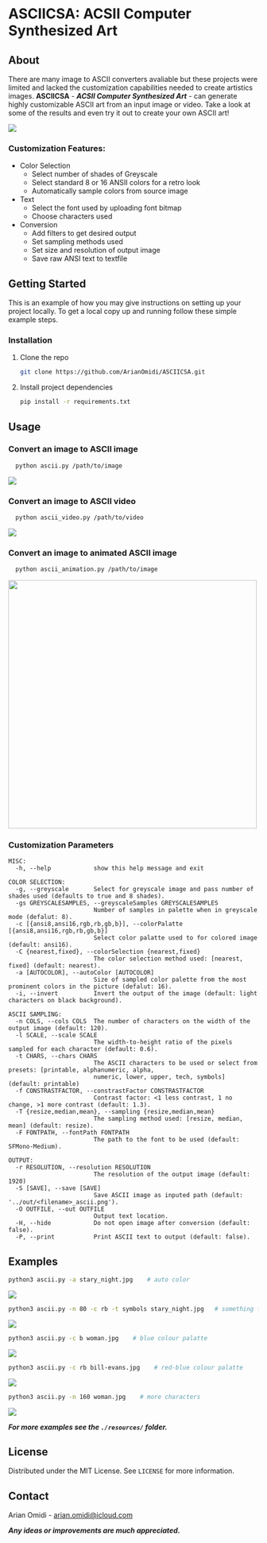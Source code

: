 # ASCIICSA: ACSII Computer Synthesized Art

<!-- ABOUT THE PROJECT -->
## About

There are many image to ASCII converters avaliable but these projects were limited and lacked the customization capabilities needed to create artistics images. 
**ASCIICSA** - ***ACSII Computer Synthesized Art*** - can generate highly customizable ASCII art from an input image or video. Take a look at some of the results and even try it out to create your own ASCII art! 

<img src="resources/videos/flowers6.gif"/>

### Customization Features:
* Color Selection
  * Select number of shades of Greyscale
  * Select standard 8 or 16 ANSII colors for a retro look 
  * Automatically sample colors from source image
* Text
  * Select the font used by uploading font bitmap
  * Choose characters used 
* Conversion
  * Add filters to get desired output
  * Set sampling methods used
  * Set size and resolution of output image
  * Save raw ANSI text to textfile

<!-- GETTING STARTED -->
## Getting Started

This is an example of how you may give instructions on setting up your project locally.
To get a local copy up and running follow these simple example steps.

### Installation

1. Clone the repo
   ```sh
   git clone https://github.com/ArianOmidi/ASCIICSA.git
   ```
2. Install project dependencies
   ```sh
   pip install -r requirements.txt
   ```

<!-- USAGE EXAMPLES -->
## Usage

### Convert an image to ASCII image
```sh
  python ascii.py /path/to/image
```
<img src="resources/images/zebra_converted.png"/>

### Convert an image to ASCII video
```sh
  python ascii_video.py /path/to/video
```
<img src="resources/videos/flowers5.gif"/>

### Convert an image to animated ASCII image
```sh
  python ascii_animation.py /path/to/image
```
<img width=500 src="resources/videos/girl.gif"/>

### Customization Parameters
```
MISC:
  -h, --help            show this help message and exit
  
COLOR SELECTION:
  -g, --greyscale       Select for greyscale image and pass number of shades used (defaults to true and 8 shades).
  -gs GREYSCALESAMPLES, --greyscaleSamples GREYSCALESAMPLES
                        Number of samples in palette when in greyscale mode (defalut: 8).
  -c [{ansi8,ansi16,rgb,rb,gb,b}], --colorPalatte [{ansi8,ansi16,rgb,rb,gb,b}]
                        Select color palatte used to for colored image (default: ansi16).
  -C {nearest,fixed}, --colorSelection {nearest,fixed}
                        The color selection method used: [nearest, fixed] (default: nearest).
  -a [AUTOCOLOR], --autoColor [AUTOCOLOR]
                        Size of sampled color palette from the most prominent colors in the picture (defalut: 16).
  -i, --invert          Invert the output of the image (default: light characters on black background).
  
ASCII SAMPLING:
  -n COLS, --cols COLS  The number of characters on the width of the output image (default: 120).
  -l SCALE, --scale SCALE
                        The width-to-height ratio of the pixels sampled for each character (default: 0.6).
  -t CHARS, --chars CHARS
                        The ASCII characters to be used or select from presets: [printable, alphanumeric, alpha,
                        numeric, lower, upper, tech, symbols] (default: printable)
  -f CONSTRASTFACTOR, --constrastFactor CONSTRASTFACTOR
                        Contrast factor: <1 less contrast, 1 no change, >1 more contrast (default: 1.3).
  -T {resize,median,mean}, --sampling {resize,median,mean}
                        The sampling method used: [resize, median, mean] (default: resize).
  -F FONTPATH, --fontPath FONTPATH
                        The path to the font to be used (default: SFMono-Medium).

OUTPUT:
  -r RESOLUTION, --resolution RESOLUTION
                        The resolution of the output image (default: 1920)
  -S [SAVE], --save [SAVE]
                        Save ASCII image as inputed path (default: '../out/<filename>_ascii.png').
  -O OUTFILE, --out OUTFILE
                        Output text location.
  -H, --hide            Do not open image after conversion (default: false).
  -P, --print           Print ASCII text to output (default: false).
```

## Examples

```sh
python3 ascii.py -a stary_night.jpg    # auto color
```
<img src="resources/images/stary_night.png"/>

```sh
python3 ascii.py -n 80 -c rb -t symbols stary_night.jpg   # something funky
```
<img src="resources/images/stary_night_extreme.png"/>

```sh
python3 ascii.py -c b woman.jpg    # blue colour palatte
```
<img src="resources/images/woman-blue.png"/>

```sh
python3 ascii.py -c rb bill-evans.jpg    # red-blue colour palatte
```
<img src="resources/images/eyes-chroma.png"/>

```sh
python3 ascii.py -n 160 woman.jpg    # more characters
```
<img src="resources/images/sof.png"/>

***For more examples see the `./resources/` folder.***

<!-- LICENSE -->
## License

Distributed under the MIT License. See `LICENSE` for more information.


<!-- CONTACT -->
## Contact

Arian Omidi - arian.omidi@icloud.com

***Any ideas or improvements are much appreciated.***
